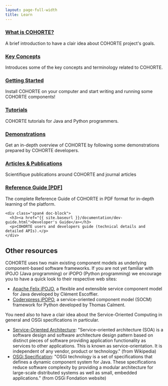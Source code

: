 ```yaml
---
layout: page-full-width
title: Learn
---
```


<div class="container">
  <div class="row">
    <div class="span4 doc-block">
      <h3><a href="{{ site.baseurl }}/documentation/what-is-cohorte.html">What is COHORTE?</a></h3>
      <p>A brief introduction to have a clair idea about COHORTE project's goals.</p>
    </div>
    <div class="span4 doc-block">
      <h3><a href="{{ site.baseurl }}/documentation/key-concepts.html">Key Concepts</a></h3>
      <p>Introduces some of the key concepts and terminology related to COHORTE.</p>
    </div>
    <div class="span4 doc-block">
      <h3><a href="{{ site.baseurl }}/documentation/getting-started.html">Getting Started</a></h3>
      <p>Install COHORTE on your computer and start writing and running some COHORTE components!</p>
    </div>
  </div>

  <div class="row">
    <div class="span4 doc-block">
      <h3><a href="{{ site.baseurl }}/documentation/tutorials.html">Tutorials</a></h3>
      <p>COHORTE tutorials for Java and Python programmers.</p>
    </div>
    <div class="span4 doc-block">
      <h3><a href="{{ site.baseurl }}/documentation/demonstrations.html">Demonstrations</a></h3>
      <p>Get an in-depth overview of COHORTE by following some demonstrations prepared by COHORTE developers.</p>
    </div>
    <div class="span4 doc-block">
      <h3><a href="{{ site.baseurl }}/documentation/publications.html">Articles & Publications</a></h3>
      <p>Scientifique publications around COHORTE and journal articles</p>
    </div>
  </div>
  <div class="row">
    <div class="span4 doc-block">
      <h3><a href="{{ site.baseurl }}/files/archive/nightly/pdfs/CohorteReferenceGuide.pdf">Reference Guide [PDF]</a></h3>
      <p>The complete Reference Guide of COHORTE in PDF format for in-depth learning of the platform.</p>
    </div> 
    
    <div class="span4 doc-block">
      <h3><a href="{{ site.baseurl }}/documentation/dev-guide.html">Developer's Guide</a></h3>
      <p>COHORTE users and developers guide (technical details and detailed APIs).</p>
    </div> 
  
  </div>

  
</div>


<!-- Keep this text here for now
## The Scala Documentation Site

Your main entry point into online documentation on Scala is the official documentation site, [docs.scala-lang.org](http://docs.scala-lang.org/). It contains a growing number of articles, guides and tutorials. The following list highlights some of the most important documents, but the doc site contains much more than that!
-->


## Other resources

COHORTE uses two main existing component models as underlying component-based software frameworks. If you are not yet familiar with iPOJO (Java programming) or iPOPO (Python programming) we encourage you to have a quick look to their respective web sites:

 * [Apache Felix iPOJO](http://felix.apache.org/documentation/subprojects/apache-felix-ipojo.html), a flexible and extensible service component model for Java developed by Clément Escoffier.
 * [Coderxpress iPOPO](https://ipopo.coderxpress.net), a service-oriented component model (SOCM) framework for Python developed by Thomas Calment.

 You need also to have a clair idea about the Service-Oriented Computing in general and OSGi specifications in particular.

 * [Service-Oriented Architecture](http://en.wikipedia.org/wiki/Service-oriented_architecture): "Service-oriented architecture (SOA) is a software design and software architecture design pattern based on distinct pieces of software providing application functionality as services to other applications. This is known as service-orientation. It is independent of any vendor, product or technology." (from Wikipedia)
 * [OSGi Specification](http://osgi.org): "OSGi technology is a set of specifications that defines a dynamic component system for Java. These specifications reduce software complexity by providing a modular architecture for large-scale distributed systems as well as small, embedded applications." (from OSGi Fondation website)


